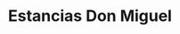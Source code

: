 ---
title: "Estancias Don Miguel"
url: /ciudad-autonoma-de-buenos-aires/estancias-don-miguel/
shop: Allgemein
---